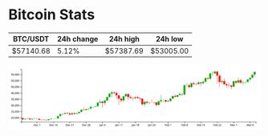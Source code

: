 # Bitcoin Stats

BTC/USDT|24h change|24h high|24h low|
|---|---|---|---|
|$57140.68|5.12%|$57387.69|$53005.00|

<img src="./chart.svg">
